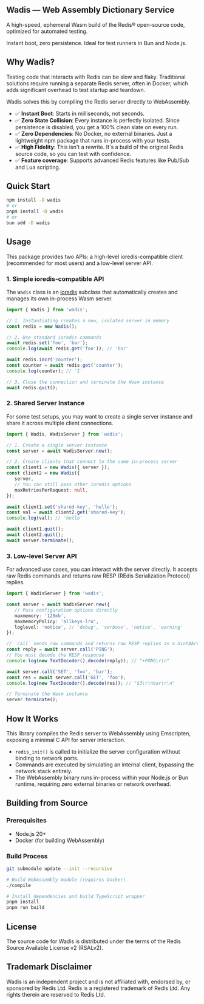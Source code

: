 Wadis — Web Assembly Dictionary Service
---

A high-speed, ephemeral Wasm build of the Redis® open-source code, optimized for automated testing.

Instant boot, zero persistence. Ideal for test runners in Bun and Node.js.

## Why Wadis?

Testing code that interacts with Redis can be slow and flaky. Traditional solutions require running a separate 
Redis server, often in Docker, which adds significant overhead to test startup and teardown.

Wadis solves this by compiling the Redis server directly to WebAssembly.

- ✅ **Instant Boot**: Starts in milliseconds, not seconds.
- ✅ **Zero State Collision**: Every instance is perfectly isolated. Since persistence is disabled, you get a 100% clean slate on every run.
- ✅ **Zero Dependencies**: No Docker, no external binaries. Just a lightweight npm package that runs in-process with your tests.
- ✅ **High Fidelity**: This isn't a rewrite. It's a build of the original Redis source code, so you can test with confidence.
- ✅ **Feature coverage**: Supports advanced Redis features like Pub/Sub and Lua scripting.

## Quick Start

```bash
npm install -D wadis
# or
pnpm install -D wadis
# or
bun add -D wadis
```

## Usage

This package provides two APIs: a high-level ioredis-compatible client (recommended for most users) and a low-level server API.

### 1. Simple ioredis-compatible API

The `Wadis` class is an [ioredis](https://github.com/redis/ioredis) subclass that automatically 
creates and manages its own in-process Wasm server.

```ts
import { Wadis } from 'wadis';

// 1. Instantiating creates a new, isolated server in memory
const redis = new Wadis();

// 2. Use standard ioredis commands
await redis.set('foo', 'bar');
console.log(await redis.get('foo')); // 'bar'

await redis.incr('counter');
const counter = await redis.get('counter');
console.log(counter); // '1'

// 3. Close the connection and terminate the Wasm instance
await redis.quit();
```

### 2. Shared Server Instance

For some test setups, you may want to create a single server instance and share it across multiple client connections.

```ts
import { Wadis, WadisServer } from 'wadis';

// 1. Create a single server instance
const server = await WadisServer.new();

// 2. Create clients that connect to the same in-process server
const client1 = new Wadis({ server });
const client2 = new Wadis({
   server,
   // You can still pass other ioredis options
   maxRetriesPerRequest: null,
});

await client1.set('shared-key', 'hello');
const val = await client2.get('shared-key');
console.log(val); // 'hello'

await client1.quit();
await client2.quit();
await server.terminate();
```

### 3. Low-level Server API

For advanced use cases, you can interact with the server directly. 
It accepts raw Redis commands and returns raw RESP (REdis Serialization Protocol) replies.

```ts
import { WadisServer } from 'wadis';

const server = await WadisServer.new({
   // Pass configuration options directly
   maxmemory: '128mb',
   maxmemoryPolicy: 'allkeys-lru',
   loglevel: 'notice', // 'debug', 'verbose', 'notice', 'warning'
});

// `call` sends raw commands and returns raw RESP replies as a Uint8Array
const reply = await server.call('PING');
// You must decode the RESP response
console.log(new TextDecoder().decode(reply)); // "+PONG\r\n"

await server.call('SET', 'foo', 'bar');
const res = await server.call('GET', 'foo');
console.log(new TextDecoder().decode(res)); // "$3\r\nbar\r\n"

// Terminate the Wasm instance
server.terminate();
```


## How It Works

This library compiles the Redis server to WebAssembly using Emscripten, exposing a minimal C API for server interaction.

- `redis_init()` is called to initialize the server configuration without binding to network ports.
- Commands are executed by simulating an internal client, bypassing the network stack entirely.
- The WebAssembly binary runs in-process within your Node.js or Bun runtime, requiring zero external binaries or network overhead.


## Building from Source

### Prerequisites

- Node.js 20+
- Docker (for building WebAssembly)

### Build Process

```bash
git submodule update --init --recursive

# Build WebAssembly module (requires Docker)
./compile

# Install dependencies and build TypeScript wrapper
pnpm install
pnpm run build
```

## License

The source code for Wadis is distributed under the terms of the Redis Source Available License v2 (RSALv2).

## Trademark Disclaimer

Wadis is an independent project and is not affiliated with, endorsed by, or sponsored by Redis Ltd.
Redis is a registered trademark of Redis Ltd. Any rights therein are reserved to Redis Ltd.
